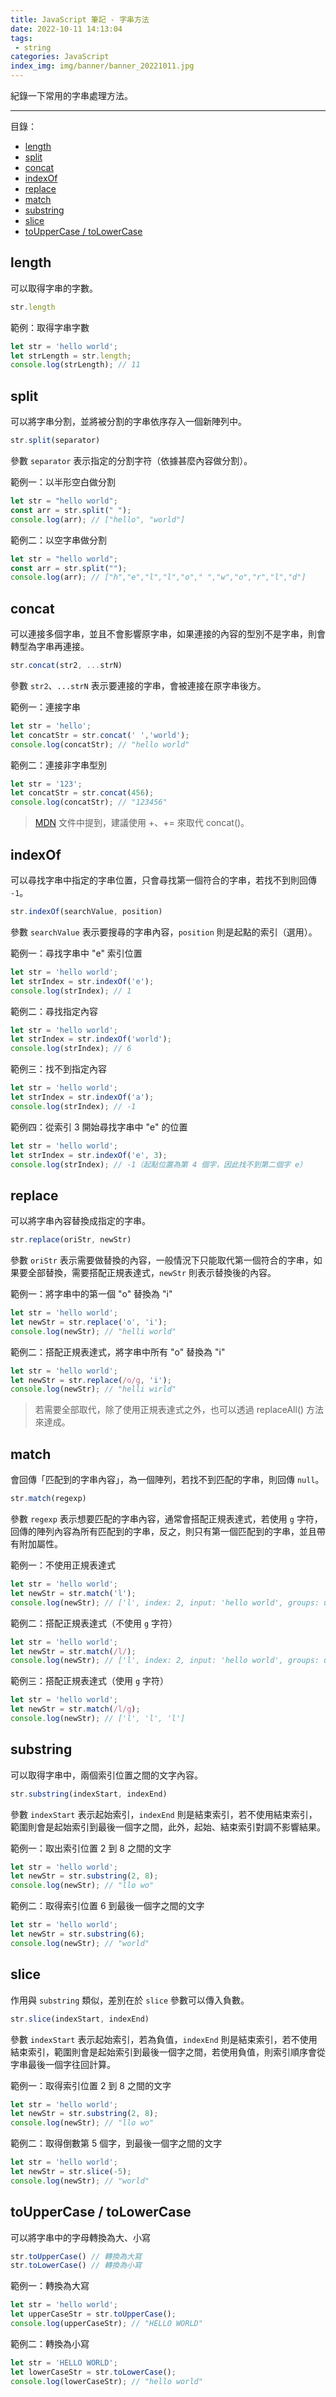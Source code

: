 ```yaml
---
title: JavaScript 筆記 - 字串方法
date: 2022-10-11 14:13:04
tags:
 - string
categories: JavaScript
index_img: img/banner/banner_20221011.jpg
---
```


紀錄一下常用的字串處理方法。

<!--more-->

---
<div class="toc">
<p class="toc-title">目錄：</p>

- [length](#length)
- [split](#split)
- [concat](#concat)
- [indexOf](#indexOf)
- [replace](#replace)
- [match](#match)
- [substring](#substring)
- [slice](#slice)
- [toUpperCase / toLowerCase](#toUpperCase-toLowerCase)
</div>



## length

可以取得字串的字數。

```js
str.length
```

範例：取得字串字數

```js
let str = 'hello world';
let strLength = str.length;
console.log(strLength); // 11
```

## split

可以將字串分割，並將被分割的字串依序存入一個新陣列中。

```js
str.split(separator)
```

參數 `separator` 表示指定的分割字符（依據甚麼內容做分割）。

範例一：以半形空白做分割

```js
let str = "hello world";
const arr = str.split(" ");
console.log(arr); // ["hello", "world"]
```

範例二：以空字串做分割

```js
let str = "hello world";
const arr = str.split("");
console.log(arr); // ["h","e","l","l","o"," ","w","o","r","l","d"]
```

## concat

可以連接多個字串，並且不會影響原字串，如果連接的內容的型別不是字串，則會轉型為字串再連接。

```js
str.concat(str2, ...strN)
```

參數 `str2`、`...strN` 表示要連接的字串，會被連接在原字串後方。

範例一：連接字串

```js
let str = 'hello';
let concatStr = str.concat(' ','world');
console.log(concatStr); // "hello world"
```

範例二：連接非字串型別

```js
let str = '123';
let concatStr = str.concat(456);
console.log(concatStr); // "123456"
```

> [MDN](https://developer.mozilla.org/zh-CN/docs/Web/JavaScript/Reference/Global_Objects/String/concat) 文件中提到，建議使用 +、+= 來取代 concat()。

## indexOf

可以尋找字串中指定的字串位置，只會尋找第一個符合的字串，若找不到則回傳 `-1`。

```js
str.indexOf(searchValue, position)
```

參數 `searchValue` 表示要搜尋的字串內容，`position` 則是起點的索引（選用）。

範例一：尋找字串中 "e" 索引位置

```js
let str = 'hello world';
let strIndex = str.indexOf('e');
console.log(strIndex); // 1
```

範例二：尋找指定內容

```js
let str = 'hello world';
let strIndex = str.indexOf('world');
console.log(strIndex); // 6
```

範例三：找不到指定內容

```js
let str = 'hello world';
let strIndex = str.indexOf('a');
console.log(strIndex); // -1
```

範例四：從索引 3 開始尋找字串中 "e" 的位置

```js
let str = 'hello world';
let strIndex = str.indexOf('e', 3);
console.log(strIndex); // -1（起點位置為第 4 個字，因此找不到第二個字 e）
```

## replace

可以將字串內容替換成指定的字串。

```js
str.replace(oriStr, newStr)
```

參數 `oriStr` 表示需要做替換的內容，一般情況下只能取代第一個符合的字串，如果要全部替換，需要搭配正規表達式，`newStr` 則表示替換後的內容。

範例一：將字串中的第一個 "o" 替換為 "i"

```js
let str = 'hello world';
let newStr = str.replace('o', 'i');
console.log(newStr); // "helli world"
```

範例二：搭配正規表達式，將字串中所有 "o" 替換為 "i"

```js
let str = 'hello world';
let newStr = str.replace(/o/g, 'i');
console.log(newStr); // "helli wirld"
```

> 若需要全部取代，除了使用正規表達式之外，也可以透過 replaceAll() 方法來達成。

## match

會回傳「匹配到的字串內容」，為一個陣列，若找不到匹配的字串，則回傳 `null`。

```js
str.match(regexp)
```

參數 `regexp` 表示想要匹配的字串內容，通常會搭配正規表達式，若使用 `g` 字符，回傳的陣列內容為所有匹配到的字串，反之，則只有第一個匹配到的字串，並且帶有附加屬性。

範例一：不使用正規表達式

```js
let str = 'hello world';
let newStr = str.match('l');
console.log(newStr); // ['l', index: 2, input: 'hello world', groups: undefined]
```

範例二：搭配正規表達式（不使用 `g` 字符）

```js
let str = 'hello world';
let newStr = str.match(/l/);
console.log(newStr); // ['l', index: 2, input: 'hello world', groups: undefined]
```

範例三：搭配正規表達式（使用 `g` 字符）

```js
let str = 'hello world';
let newStr = str.match(/l/g);
console.log(newStr); // ['l', 'l', 'l']
```

## substring

可以取得字串中，兩個索引位置之間的文字內容。

```js
str.substring(indexStart, indexEnd)
```

參數 `indexStart` 表示起始索引，`indexEnd` 則是結束索引，若不使用結束索引，範圍則會是起始索引到最後一個字之間，此外，起始、結束索引對調不影響結果。

範例一：取出索引位置 2 到 8 之間的文字

```js
let str = 'hello world';
let newStr = str.substring(2, 8);
console.log(newStr); // "llo wo"
```

範例二：取得索引位置 6 到最後一個字之間的文字

```js
let str = 'hello world';
let newStr = str.substring(6);
console.log(newStr); // "world"
```

## slice

作用與 `substring` 類似，差別在於 `slice` 參數可以傳入負數。

```js
str.slice(indexStart, indexEnd)
```

參數 `indexStart` 表示起始索引，若為負值，`indexEnd` 則是結束索引，若不使用結束索引，範圍則會是起始索引到最後一個字之間，若使用負值，則索引順序會從字串最後一個字往回計算。

範例一：取得索引位置 2 到 8 之間的文字

```js
let str = 'hello world';
let newStr = str.substring(2, 8);
console.log(newStr); // "llo wo"
```

範例二：取得倒數第 5 個字，到最後一個字之間的文字

```js
let str = 'hello world';
let newStr = str.slice(-5);
console.log(newStr); // "world"
```

## toUpperCase / toLowerCase

可以將字串中的字母轉換為大、小寫

```js
str.toUpperCase() // 轉換為大寫
str.toLowerCase() // 轉換為小寫
```

範例一：轉換為大寫

```js
let str = 'hello world';
let upperCaseStr = str.toUpperCase();
console.log(upperCaseStr); // "HELLO WORLD"
```

範例二：轉換為小寫

```js
let str = 'HELLO WORLD';
let lowerCaseStr = str.toLowerCase();
console.log(lowerCaseStr); // "hello world"
```

